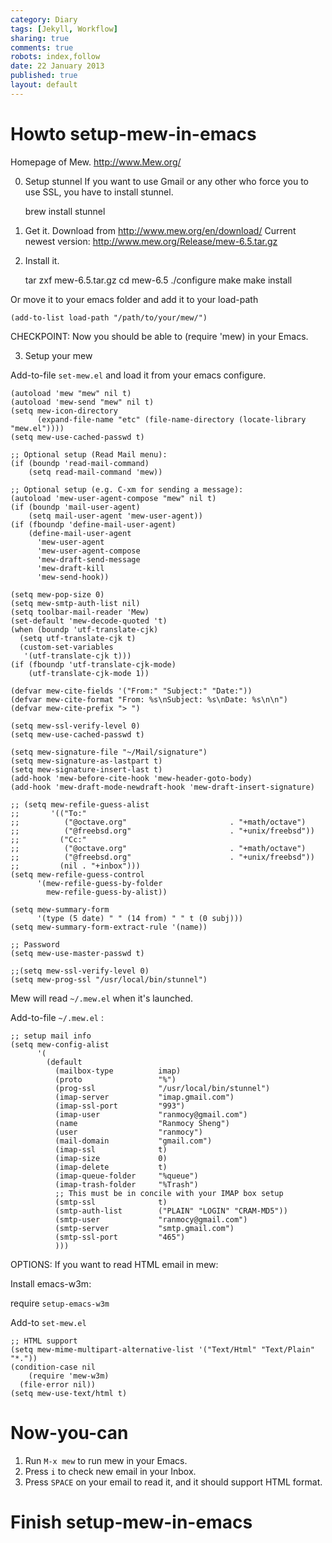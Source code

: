 ```yaml
---
category: Diary
tags: [Jekyll, Workflow]
sharing: true
comments: true
robots: index,follow
date: 22 January 2013
published: true
layout: default
---
```


# Howto setup-mew-in-emacs #

Homepage of Mew. http://www.Mew.org/

0. Setup stunnel
If you want to use Gmail or any other who force you to use SSL, you have to install stunnel.

    brew install stunnel

1. Get it.
Download from http://www.mew.org/en/download/
Current newest version: http://www.mew.org/Release/mew-6.5.tar.gz

2. Install it.

    tar zxf mew-6.5.tar.gz
    cd mew-6.5
    ./configure
    make
    make install

Or move it to your emacs folder and add it to your load-path

    (add-to-list load-path "/path/to/your/mew/")

CHECKPOINT:
  Now you should be able to (require 'mew) in your Emacs.

3. Setup your mew

Add-to-file `set-mew.el` and load it from your emacs configure.

    (autoload 'mew "mew" nil t)
    (autoload 'mew-send "mew" nil t)
    (setq mew-icon-directory
          (expand-file-name "etc" (file-name-directory (locate-library "mew.el"))))
    (setq mew-use-cached-passwd t)

    ;; Optional setup (Read Mail menu):
    (if (boundp 'read-mail-command)
        (setq read-mail-command 'mew))

    ;; Optional setup (e.g. C-xm for sending a message):
    (autoload 'mew-user-agent-compose "mew" nil t)
    (if (boundp 'mail-user-agent)
        (setq mail-user-agent 'mew-user-agent))
    (if (fboundp 'define-mail-user-agent)
        (define-mail-user-agent
          'mew-user-agent
          'mew-user-agent-compose
          'mew-draft-send-message
          'mew-draft-kill
          'mew-send-hook))

    (setq mew-pop-size 0)
    (setq mew-smtp-auth-list nil)
    (setq toolbar-mail-reader 'Mew)
    (set-default 'mew-decode-quoted 't)
    (when (boundp 'utf-translate-cjk)
      (setq utf-translate-cjk t)
      (custom-set-variables
       '(utf-translate-cjk t)))
    (if (fboundp 'utf-translate-cjk-mode)
        (utf-translate-cjk-mode 1))

    (defvar mew-cite-fields '("From:" "Subject:" "Date:"))
    (defvar mew-cite-format "From: %s\nSubject: %s\nDate: %s\n\n")
    (defvar mew-cite-prefix "> ")

    (setq mew-ssl-verify-level 0)
    (setq mew-use-cached-passwd t)

    (setq mew-signature-file "~/Mail/signature")
    (setq mew-signature-as-lastpart t)
    (setq mew-signature-insert-last t)
    (add-hook 'mew-before-cite-hook 'mew-header-goto-body)
    (add-hook 'mew-draft-mode-newdraft-hook 'mew-draft-insert-signature)

    ;; (setq mew-refile-guess-alist
    ;;       '(("To:"
    ;;          ("@octave.org"                       . "+math/octave")
    ;;          ("@freebsd.org"                      . "+unix/freebsd"))
    ;;         ("Cc:"
    ;;          ("@octave.org"                       . "+math/octave")
    ;;          ("@freebsd.org"                      . "+unix/freebsd"))
    ;;         (nil . "+inbox")))
    (setq mew-refile-guess-control
          '(mew-refile-guess-by-folder
            mew-refile-guess-by-alist))

    (setq mew-summary-form
          '(type (5 date) " " (14 from) " " t (0 subj)))
    (setq mew-summary-form-extract-rule '(name))

    ;; Password
    (setq mew-use-master-passwd t)

    ;;(setq mew-ssl-verify-level 0)
    (setq mew-prog-ssl "/usr/local/bin/stunnel")

Mew will read `~/.mew.el` when it's launched.

Add-to-file `~/.mew.el` :

    ;; setup mail info
    (setq mew-config-alist
          '(
            (default
              (mailbox-type          imap)
              (proto                 "%")
              (prog-ssl              "/usr/local/bin/stunnel")
              (imap-server           "imap.gmail.com")
              (imap-ssl-port         "993")
              (imap-user             "ranmocy@gmail.com")
              (name                  "Ranmocy Sheng")
              (user                  "ranmocy")
              (mail-domain           "gmail.com")
              (imap-ssl              t)
              (imap-size             0)
              (imap-delete           t)
              (imap-queue-folder     "%queue")
              (imap-trash-folder     "%Trash")
              ;; This must be in concile with your IMAP box setup
              (smtp-ssl              t)
              (smtp-auth-list        ("PLAIN" "LOGIN" "CRAM-MD5"))
              (smtp-user             "ranmocy@gmail.com")
              (smtp-server           "smtp.gmail.com")
              (smtp-ssl-port         "465")
              )))

OPTIONS:
If you want to read HTML email in mew:

Install emacs-w3m:

require `setup-emacs-w3m`

Add-to `set-mew.el`

    ;; HTML support
    (setq mew-mime-multipart-alternative-list '("Text/Html" "Text/Plain" "*."))
    (condition-case nil
        (require 'mew-w3m)
      (file-error nil))
    (setq mew-use-text/html t)

# Now-you-can #
1. Run `M-x mew` to run mew in your Emacs.
2. Press `i` to check new email in your Inbox.
3. Press `SPACE` on your email to read it, and it should support HTML format.

# Finish setup-mew-in-emacs #

